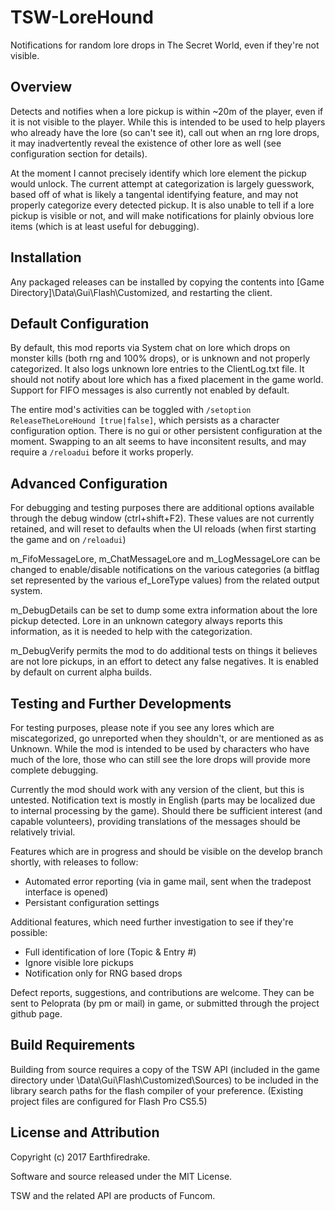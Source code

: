 # TSW-LoreHound
Notifications for random lore drops in The Secret World, even if they're not visible.

## Overview
Detects and notifies when a lore pickup is within ~20m of the player, even if it is not visible to the player. While this is intended to be used to help players who already have the lore (so can't see it), call out when an rng lore drops, it may inadvertently reveal the existence of other lore as well (see configuration section for details).

At the moment I cannot precisely identify which lore element the pickup would unlock. The current attempt at categorization is largely guesswork, based off of what is likely a tangental identifying feature, and may not properly categorize every detected pickup. It is also unable to tell if a lore pickup is visible or not, and will make notifications for plainly obvious lore items (which is at least useful for debugging).

## Installation
Any packaged releases can be installed by copying the contents into [Game Directory]\Data\Gui\Flash\Customized, and restarting the client. 

## Default Configuration
By default, this mod reports via System chat on lore which drops on monster kills (both rng and 100% drops), or is unknown and not properly categorized. It also logs unknown lore entries to the ClientLog.txt file. It should not notify about lore which has a fixed placement in the game world. Support for FIFO messages is also currently not enabled by default.

The entire mod's activities can be toggled with `/setoption ReleaseTheLoreHound [true|false]`, which persists as a character configuration option. There is no gui or other persistent configuration at the moment. Swapping to an alt seems to have inconsitent results, and may require a `/reloadui` before it works properly.

## Advanced Configuration
For debugging and testing purposes there are additional options available through the debug window (ctrl+shift+F2). These values are not currently retained, and will reset to defaults when the UI reloads (when first starting the game and on `/reloadui`)

m_FifoMessageLore, m_ChatMessageLore and m_LogMessageLore can be changed to enable/disable notifications on the various categories (a bitflag set represented by the various ef_LoreType values) from the related output system.

m_DebugDetails can be set to dump some extra information about the lore pickup detected. Lore in an unknown category always reports this information, as it is needed to help with the categorization.

m_DebugVerify permits the mod to do additional tests on things it believes are not lore pickups, in an effort to detect any false negatives. It is enabled by default on current alpha builds.

## Testing and Further Developments
For testing purposes, please note if you see any lores which are miscategorized, go unreported when they shouldn't, or are mentioned as as Unknown. While the mod is intended to be used by characters who have much of the lore, those who can still see the lore drops will provide more complete debugging.

Currently the mod should work with any version of the client, but this is untested. Notification text is mostly in English (parts may be localized due to internal processing by the game). Should there be sufficient interest (and capable volunteers), providing translations of the messages should be relatively trivial.

Features which are in progress and should be visible on the develop branch shortly, with releases to follow:
+ Automated error reporting (via in game mail, sent when the tradepost interface is opened)
+ Persistant configuration settings

Additional features, which need further investigation to see if they're possible:
+ Full identification of lore (Topic & Entry #)
+ Ignore visible lore pickups
+ Notification only for RNG based drops

Defect reports, suggestions, and contributions are welcome. They can be sent to Peloprata (by pm or mail) in game, or submitted through the project github page.

## Build Requirements
Building from source requires a copy of the TSW API (included in the game directory under \Data\Gui\Flash\Customized\Sources) to be included in the library search paths for the flash compiler of your preference. (Existing project files are configured for Flash Pro CS5.5)

## License and Attribution
Copyright (c) 2017 Earthfiredrake. 

Software and source released under the MIT License.

TSW and the related API are products of Funcom.